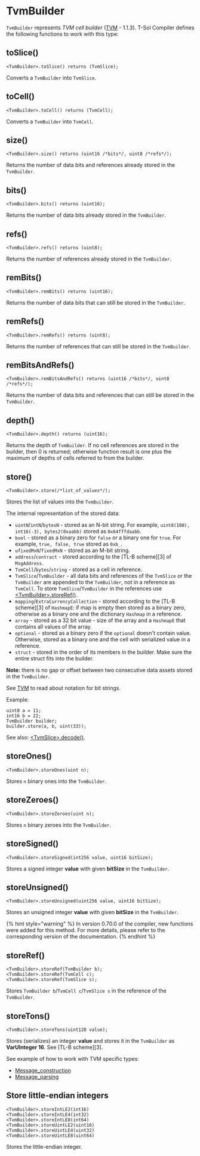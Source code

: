 # TvmBuilder

`TvmBuilder` represents _TVM cell builder_ ([TVM](https://broxus.gitbook.io/threaded-virtual-machine/) - 1.1.3). T-Sol Compiler defines the following functions to work with this type:

## toSlice()

```solidity
<TvmBuilder>.toSlice() returns (TvmSlice);
```

Converts a `TvmBuilder` into `TvmSlice`.

## toCell()

```solidity
<TvmBuilder>.toCell() returns (TvmCell);
```

Converts a `TvmBuilder` into `TvmCell`.

## size()

```solidity
<TvmBuilder>.size() returns (uint16 /*bits*/, uint8 /*refs*/);
```

Returns the number of data bits and references already stored in the `TvmBuilder`.

## bits()

```solidity
<TvmBuilder>.bits() returns (uint16);
```

Returns the number of data bits already stored in the `TvmBuilder`.

## refs()

```solidity
<TvmBuilder>.refs() returns (uint8);
```

Returns the number of references already stored in the `TvmBuilder`.

## remBits()

```solidity
<TvmBuilder>.remBits() returns (uint16);
```

Returns the number of data bits that can still be stored in the `TvmBuilder`.

## remRefs()

```solidity
<TvmBuilder>.remRefs() returns (uint8);
```

Returns the number of references that can still be stored in the `TvmBuilder`.

## remBitsAndRefs()

```solidity
<TvmBuilder>.remBitsAndRefs() returns (uint16 /*bits*/, uint8 /*refs*/);
```

Returns the number of data bits and references that can still be stored in the `TvmBuilder`.

## depth()

```solidity
<TvmBuilder>.depth() returns (uint16);
```

Returns the depth of `TvmBuilder`. If no cell references are stored in the builder, then 0 is returned; otherwise function result is one plus the maximum of depths of cells referred to from the builder.

## store()

```solidity
<TvmBuilder>.store(/*list_of_values*/);
```

Stores the list of values into the `TvmBuilder`.

The internal representation of the stored data:

* `uintN`/`intN`/`bytesN` - stored as an N-bit string. For example, `uint8(100), int16(-3), bytes2(0xaabb)` stored as `0x64fffdaabb`.
* `bool` - stored as a binary zero for `false` or a binary one for `true`. For example, `true, false, true` stored as `0xb_`.
* `ufixedMxN`/`fixedMxN` - stored as an M-bit string.
* `address`/`contract` - stored according to the \[TL-B scheme]\[3] of `MsgAddress`.
* `TvmCell`/`bytes`/`string` - stored as a cell in reference.
* `TvmSlice`/`TvmBuilder` - all data bits and references of the `TvmSlice` or the `TvmBuilder` are appended to the `TvmBuilder`, not in a reference as `TvmCell`. To store `TvmSlice`/`TvmBuilder` in the references use [\<TvmBuilder>.storeRef()](tvmbuilder.md#tvmbuilderstoreref).
* `mapping`/`ExtraCurrencyCollection` - stored according to the \[TL-B scheme]\[3] of `HashmapE`: if map is empty then stored as a binary zero, otherwise as a binary one and the dictionary `Hashmap` in a reference.
* `array` - stored as a 32 bit value - size of the array and a `HashmapE` that contains all values of the array.
* `optional` - stored as a binary zero if the `optional` doesn't contain value. Otherwise, stored as a binary one and the cell with serialized value in a reference.
* `struct` - stored in the order of its members in the builder. Make sure the entire struct fits into the builder.

**Note:** there is no gap or offset between two consecutive data assets stored in the `TvmBuilder`.

See [TVM](https://broxus.gitbook.io/threaded-virtual-machine/) to read about notation for bit strings.

Example:

```solidity
uint8 a = 11;
int16 b = 22;
TvmBuilder builder;
builder.store(a, b, uint(33));
```

See also: [\<TvmSlice>.decode()](tvmslice.md#decode).

## storeOnes()

```solidity
<TvmBuilder>.storeOnes(uint n);
```

Stores `n` binary ones into the `TvmBuilder`.

## storeZeroes()

```solidity
<TvmBuilder>.storeZeroes(uint n);
```

Stores `n` binary zeroes into the `TvmBuilder`.

## storeSigned()

```solidity
<TvmBuilder>.storeSigned(int256 value, uint16 bitSize);
```

Stores a signed integer **value** with given **bitSize** in the `TvmBuilder`.

## storeUnsigned()

```solidity
<TvmBuilder>.storeUnsigned(uint256 value, uint16 bitSize);
```

Stores an unsigned integer **value** with given **bitSize** in the `TvmBuilder`.

{% hint style="warning" %}
In version 0.70.0 of the compiler, new functions were added for this method. For more details, please refer to the corresponding version of the documentation.
{% endhint %}

## storeRef()

```solidity
<TvmBuilder>.storeRef(TvmBuilder b);
<TvmBuilder>.storeRef(TvmCell c);
<TvmBuilder>.storeRef(TvmSlice s);
```

Stores `TvmBuilder b`/`TvmCell c`/`TvmSlice s` in the reference of the `TvmBuilder`.

## storeTons()

```solidity
<TvmBuilder>.storeTons(uint128 value);
```

Stores (serializes) an integer **value** and stores it in the `TvmBuilder` as **VarUInteger 16**. See \[TL-B scheme]\[3].

See example of how to work with TVM specific types:

* [Message\_construction](https://github.com/tonlabs/samples/blob/master/solidity/15\_MessageSender.sol)
* [Message\_parsing](https://github.com/tonlabs/samples/blob/master/solidity/15\_MessageReceiver.sol)

## Store little-endian integers

```solidity
<TvmBuilder>.storeIntLE2(int16)
<TvmBuilder>.storeIntLE4(int32)
<TvmBuilder>.storeIntLE8(int64)
<TvmBuilder>.storeUintLE2(uint16)
<TvmBuilder>.storeUintLE4(uint32)
<TvmBuilder>.storeUintLE8(uint64)
```

Stores the little-endian integer.

